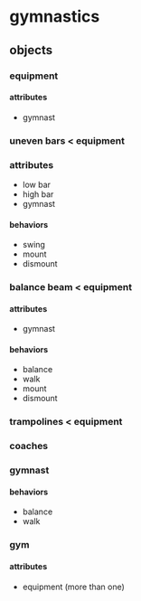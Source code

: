 # gymnastics

## objects

### equipment
#### attributes

- gymnast

### uneven bars < equipment

### attributes

- low bar
- high bar
- gymnast

#### behaviors

- swing
- mount
- dismount

### balance beam < equipment

#### attributes

- gymnast

#### behaviors

- balance
- walk
- mount
- dismount

### trampolines < equipment
### coaches
### gymnast

#### behaviors

- balance
- walk

### gym

#### attributes

- equipment (more than one)
